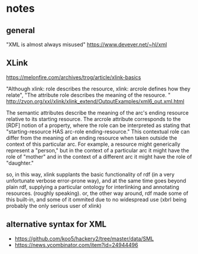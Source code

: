 # notes

## general

"XML is almost always misused"
 https://www.devever.net/~hl/xml

## XLink
https://melonfire.com/archives/trog/article/xlink-basics

"Although xlink: role describes the resource, xlink: arcrole defines how they relate", 
"The attribute role describes the meaning of the resource. "
 http://zvon.org/xxl/xlink/xlink_extend/OutputExamples/xml6_out.xml.html

The semantic attributes describe the meaning of the arc's ending resource relative to its starting resource. The arcrole attribute corresponds to the [RDF] notion of a property, where the role can be interpreted as stating that "starting-resource HAS arc-role ending-resource." This contextual role can differ from the meaning of an ending resource when taken outside the context of this particular arc. For example, a resource might generically represent a "person," but in the context of a particular arc it might have the role of "mother" and in the context of a different arc it might have the role of "daughter."

so, in this way, xlink supplants the basic functionality of rdf (in a very unfortunate verbose error-prone way), and at the same time
goes beyond plain rdf, supplying a particular ontology for interlinking and annotating resources. (roughly speaking).
or, the other way around, rdf made some of this built-in, and some of it ommited due to no widespread use (xbrl being probably the only 
serious user of xlink)

## alternative syntax for XML 

* https://github.com/koo5/hackery2/tree/master/data/SML
* https://news.ycombinator.com/item?id=24944496
